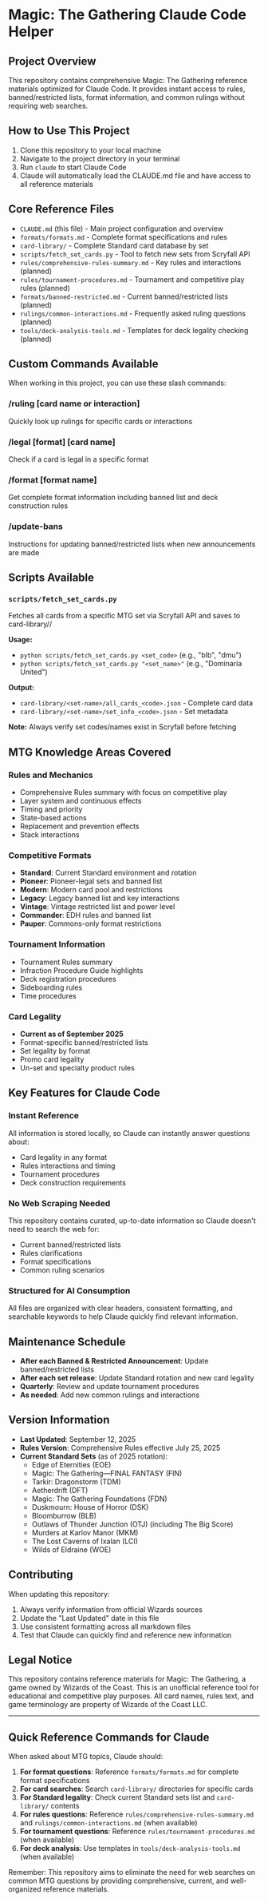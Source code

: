 # Magic: The Gathering Claude Code Helper

## Project Overview
This repository contains comprehensive Magic: The Gathering reference materials optimized for Claude Code. It provides instant access to rules, banned/restricted lists, format information, and common rulings without requiring web searches.

## How to Use This Project
1. Clone this repository to your local machine
2. Navigate to the project directory in your terminal
3. Run `claude` to start Claude Code
4. Claude will automatically load the CLAUDE.md file and have access to all reference materials

## Core Reference Files
- `CLAUDE.md` (this file) - Main project configuration and overview
- `formats/formats.md` - Complete format specifications and rules
- `card-library/` - Complete Standard card database by set
- `scripts/fetch_set_cards.py` - Tool to fetch new sets from Scryfall API
- `rules/comprehensive-rules-summary.md` - Key rules and interactions (planned)
- `rules/tournament-procedures.md` - Tournament and competitive play rules (planned)
- `formats/banned-restricted.md` - Current banned/restricted lists (planned)
- `rulings/common-interactions.md` - Frequently asked ruling questions (planned)
- `tools/deck-analysis-tools.md` - Templates for deck legality checking (planned)

## Custom Commands Available
When working in this project, you can use these slash commands:

### /ruling [card name or interaction]
Quickly look up rulings for specific cards or interactions

### /legal [format] [card name]
Check if a card is legal in a specific format

### /format [format name]
Get complete format information including banned list and deck construction rules

### /update-bans
Instructions for updating banned/restricted lists when new announcements are made

## Scripts Available
### `scripts/fetch_set_cards.py`
Fetches all cards from a specific MTG set via Scryfall API and saves to card-library/<set-name>/

**Usage:**
- `python scripts/fetch_set_cards.py <set_code>` (e.g., "blb", "dmu")  
- `python scripts/fetch_set_cards.py "<set_name>"` (e.g., "Dominaria United")

**Output:**
- `card-library/<set-name>/all_cards_<code>.json` - Complete card data
- `card-library/<set-name>/set_info_<code>.json` - Set metadata

**Note:** Always verify set codes/names exist in Scryfall before fetching

## MTG Knowledge Areas Covered

### Rules and Mechanics
- Comprehensive Rules summary with focus on competitive play
- Layer system and continuous effects
- Timing and priority
- State-based actions
- Replacement and prevention effects
- Stack interactions

### Competitive Formats
- **Standard**: Current Standard environment and rotation
- **Pioneer**: Pioneer-legal sets and banned list
- **Modern**: Modern card pool and restrictions  
- **Legacy**: Legacy banned list and key interactions
- **Vintage**: Vintage restricted list and power level
- **Commander**: EDH rules and banned list
- **Pauper**: Commons-only format restrictions

### Tournament Information
- Tournament Rules summary
- Infraction Procedure Guide highlights
- Deck registration procedures
- Sideboarding rules
- Time procedures

### Card Legality
- **Current as of September 2025**
- Format-specific banned/restricted lists
- Set legality by format
- Promo card legality
- Un-set and specialty product rules

## Key Features for Claude Code

### Instant Reference
All information is stored locally, so Claude can instantly answer questions about:
- Card legality in any format
- Rules interactions and timing
- Tournament procedures
- Deck construction requirements

### No Web Scraping Needed
This repository contains curated, up-to-date information so Claude doesn't need to search the web for:
- Current banned/restricted lists
- Rules clarifications
- Format specifications
- Common ruling scenarios

### Structured for AI Consumption
All files are organized with clear headers, consistent formatting, and searchable keywords to help Claude quickly find relevant information.

## Maintenance Schedule
- **After each Banned & Restricted Announcement**: Update banned/restricted lists
- **After each set release**: Update Standard rotation and new card legality
- **Quarterly**: Review and update tournament procedures
- **As needed**: Add new common rulings and interactions

## Version Information
- **Last Updated**: September 12, 2025
- **Rules Version**: Comprehensive Rules effective July 25, 2025
- **Current Standard Sets** (as of 2025 rotation): 
  - Edge of Eternities (EOE)
  - Magic: The Gathering—FINAL FANTASY (FIN) 
  - Tarkir: Dragonstorm (TDM)
  - Aetherdrift (DFT)
  - Magic: The Gathering Foundations (FDN)
  - Duskmourn: House of Horror (DSK)
  - Bloomburrow (BLB)
  - Outlaws of Thunder Junction (OTJ) (including The Big Score)
  - Murders at Karlov Manor (MKM)
  - The Lost Caverns of Ixalan (LCI)
  - Wilds of Eldraine (WOE)

## Contributing
When updating this repository:
1. Always verify information from official Wizards sources
2. Update the "Last Updated" date in this file
3. Use consistent formatting across all markdown files
4. Test that Claude can quickly find and reference new information

## Legal Notice
This repository contains reference materials for Magic: The Gathering, a game owned by Wizards of the Coast. This is an unofficial reference tool for educational and competitive play purposes. All card names, rules text, and game terminology are property of Wizards of the Coast LLC.

---

## Quick Reference Commands for Claude

When asked about MTG topics, Claude should:

1. **For format questions**: Reference `formats/formats.md` for complete format specifications
2. **For card searches**: Search `card-library/` directories for specific cards
3. **For Standard legality**: Check current Standard sets list and `card-library/` contents
4. **For rules questions**: Reference `rules/comprehensive-rules-summary.md` and `rulings/common-interactions.md` (when available)
5. **For tournament questions**: Reference `rules/tournament-procedures.md` (when available)
6. **For deck analysis**: Use templates in `tools/deck-analysis-tools.md` (when available)

Remember: This repository aims to eliminate the need for web searches on common MTG questions by providing comprehensive, current, and well-organized reference materials.